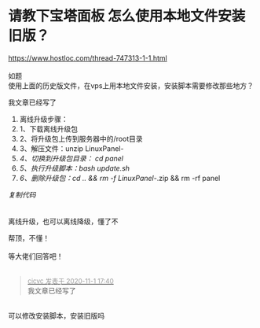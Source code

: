 # 请教下宝塔面板 怎么使用本地文件安装旧版？


https://www.hostloc.com/thread-747313-1-1.html<br />
<br />
如题<br />
使用上面的历史版文件，在vps上用本地文件安装，安装脚本需要修改那些地方？

我文章已经写了<br /><div class="blockcode"><div id="code_yXa"><ol><li>离线升级步骤：<br /><li>1、下载离线升级包<br /><li>2、将升级包上传到服务器中的/root目录<br /><li>3、解压文件：unzip LinuxPanel-*<br /><li>4、切换到升级包目录： cd panel<br /><li>5、执行升级脚本：bash update.sh<br /><li>6、删除升级包：cd .. &amp;&amp; rm -f LinuxPanel-*.zip &amp;&amp; rm -rf panel</ol></div><em onclick="copycode($('code_yXa'));">复制代码</em></div><br />
<br />
离线升级，也可以离线降级，懂了不

帮顶，不懂！<br />
<br />
等大佬们回答吧！<br />
<br />
<img src="static/image/smiley/default/lol.gif" smilieid="12" border="0" alt="" /><img src="static/image/smiley/default/lol.gif" smilieid="12" border="0" alt="" /><img src="static/image/smiley/default/lol.gif" smilieid="12" border="0" alt="" />

<div class="quote"><blockquote><font size="2"><a href="https://www.hostloc.com/forum.php?mod=redirect&amp;goto=findpost&amp;pid=9385462&amp;ptid=760993" target="_blank"><font color="#999999">cicvc 发表于 2020-11-1 17:40</font></a></font><br />
我文章已经写了</blockquote></div><br />
可以修改安装脚本，安装旧版吗
